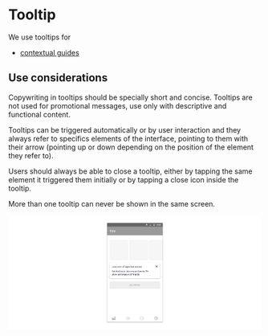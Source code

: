 # Tooltip

We use tooltips for

* [contextual guides](../../feedback-scenarios/contextual-guide.md)

## Use considerations

Copywriting in tooltips should be specially short and concise. Tooltips are not used for promotional messages, use only with descriptive and functional content. 

Tooltips can be triggered automatically or by user interaction and they always refer to specifics elements of the interface, pointing to them with their arrow \(pointing up or down depending on the position of the element they refer to\).

Users should always be able to close a tooltip, either by tapping the same element it triggered them initially or by tapping a close icon inside the tooltip.

More than one tooltip can never be shown in the same screen.

![](../../../../.gitbook/assets/android_tooltip.jpg)

